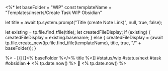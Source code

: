  <%*
let baseFolder = "WIP"
const templateName = "Templates/Inserts/Create Task WIP Obsidian"

let title = await tp.system.prompt("Title (create Note Link)", null, true, false);

let existing = tp.file.find_tfile(title);
let createdFileDisplay;
if (existing) {
  createdFileDisplay = existing.basename;
} else {
  createdFileDisplay = (await tp.file.create_new(tp.file.find_tfile(templateName), title, true, "/" + baseFolder));
}

%>   - [/] [[<% baseFolder %>/<% title %>]] #status/wip #status/next  #task #obsidian ➕ <% tp.date.now() %> 🛫 <% tp.date.now() %>